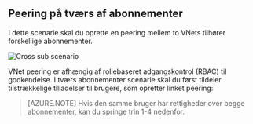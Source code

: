 ## <a name="peering-across-subscriptions"></a>Peering på tværs af abonnementer

I dette scenarie skal du oprette en peering mellem to VNets tilhører forskellige abonnementer.

![Cross sub scenario](./media/virtual-networks-create-vnetpeering-scenario-crosssub-include/figure01.PNG)

VNet peering er afhængig af rollebaseret adgangskontrol (RBAC) til godkendelse. I tværs abonnementer scenarie skal du først tildeler tilstrækkelige tilladelser til brugere, som opretter linket peering:

> [AZURE.NOTE] Hvis den samme bruger har rettigheder over begge abonnementer, kan du springe trin 1-4 nedenfor.
